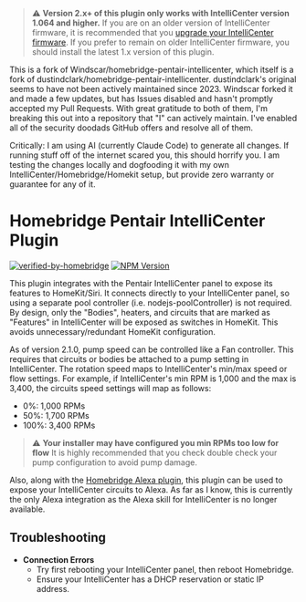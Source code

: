 
> :warning: **Version 2.x+ of this plugin only works with IntelliCenter version 1.064 and higher.**
> If you are on an older version of IntelliCenter firmware, it is recommended that you
> [upgrade your IntelliCenter firmware](https://www.pentair.com/en-us/education-support/residential/product-support/pentair-pool-and-spa-software-downloads/intellicenter-download.html).
> If you prefer to remain on older IntelliCenter firmware, you should install the latest 1.x version of this plugin. 

This is a fork of Windscar/homebridge-pentair-intellicenter, which itself is a fork of dustindclark/homebridge-pentair-intellicenter. dustindclark's original seems to have not been actively maintained since 2023. Windscar forked it and made a few updates, but has Issues disabled and hasn't promptly accepted my Pull Requests. With great gratitude to both of them, I'm breaking this out into a repository that "I" can actively maintain. I've enabled all of the security doodads GitHub offers and resolve all of them.

Critically: I am using AI (currently Claude Code) to generate all changes. If running stuff off of the internet scared you, this should horrify you. I am testing the changes locally and dogfooding it with my own IntelliCenter/Homebridge/Homekit setup, but provide zero warranty or guarantee for any of it.

# Homebridge Pentair IntelliCenter Plugin
[![verified-by-homebridge](https://badgen.net/badge/homebridge/verified/purple)](https://github.com/homebridge/homebridge/wiki/Verified-Plugins)
[![NPM Version](https://img.shields.io/npm/v/homebridge-pentair-intellicenter.svg)](https://www.npmjs.com/package/homebridge-rinnai-controlr)

This plugin integrates with the Pentair IntelliCenter panel to expose its features to HomeKit/Siri.
It connects directly to your IntelliCenter panel, so using a separate pool controller (i.e. nodejs-poolController)
is not required. By design, only the "Bodies", heaters, and circuits that are marked as "Features" in IntelliCenter
will be exposed as switches in HomeKit. This avoids unnecessary/redundant HomeKit configuration.

As of version 2.1.0, pump speed can be controlled like a Fan controller. This requires that circuits or bodies
be attached to a pump setting in IntelliCenter. The rotation speed maps to IntelliCenter's min/max speed or
flow settings. For example, if IntelliCenter's min RPM is 1,000 and the max is 3,400, the circuits speed settings
will map as follows:

- 0%: 1,000 RPMs
- 50%: 1,700 RPMs
- 100%: 3,400 RPMs

> :warning: **Your installer may have configured you min RPMs too low for flow**
> It is highly recommended that you check double check your pump configuration to avoid pump damage.

Also, along with the [Homebridge Alexa plugin](https://github.com/NorthernMan54/homebridge-alexa), this plugin can be used to expose your IntelliCenter circuits to Alexa. As far as I know, this is currently the only Alexa integration as the Alexa skill for IntelliCenter is no longer available.

## Troubleshooting
- __Connection Errors__
  - Try first rebooting your IntelliCenter panel, then reboot Homebridge.
  - Ensure your IntelliCenter has a DHCP reservation or static IP address.
